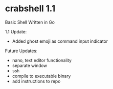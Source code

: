 # crabshell 1.1
Basic Shell Written in Go 

1.1 Update:
- Added ghost emoji as command input indicator

Future Updates:
- nano, text editor functionality
- separate window
- ssh
- compile to executable binary
- add instructions to repo



